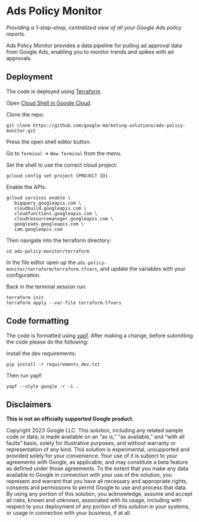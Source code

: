 # Ads Policy Monitor

_Providing a 1-stop-shop, centralized view of all your Google Ads policy
reports._

Ads Policy Monitor provides a data pipeline for pulling ad approval data from
Google Ads, enabling you to monitor trends and spikes with ad approvals.

## Deployment

The code is deployed using [Terraform](https://www.terraform.io/).

Open [Cloud Shell in Google Cloud](
  https://console.cloud.google.com/cloudshelleditor?cloudshell=true).

Clone the repo:
```
git clone https://github.com/google-marketing-solutions/ads-policy-monitor.git
```

Press the open shell editor button.

Go to `Terminal` -> `New Terminal` from the menu.

Set the shell to use the correct cloud project:

```
gcloud config set project [PROJECT ID]
```

Enable the APIs:

```
gcloud services enable \
   bigquery.googleapis.com \
   cloudbuild.googleapis.com \
   cloudfunctions.googleapis.com \
   cloudresourcemanager.googleapis.com \
   googleads.googleapis.com \
   iam.googleapis.com
```

Then navigate into the terraform directory:

```
cd ads-policy-monitor/terraform
```

In the file editor open up the `ads-policy-monitor/terraform/terraform.tfvars`,
and update the variables with your configuration.

Back in the terminal session run:

```
terraform init
terraform apply --var-file terraform.tfvars
```

## Code formatting

The code is formatted using [yapf](https://github.com/google/yapf). After making
a change, before submitting the code please do the following:

Install the dev requirements:
```
pip install -r requirements_dev.txt
```

Then run yapf:

```
yapf --style google -r -i .
```

## Disclaimers
__This is not an officially supported Google product.__

Copyright 2023 Google LLC. This solution, including any related sample code or
data, is made available on an “as is,” “as available,” and “with all faults”
basis, solely for illustrative purposes, and without warranty or representation
of any kind. This solution is experimental, unsupported and provided solely for
your convenience. Your use of it is subject to your agreements with Google, as
applicable, and may constitute a beta feature as defined under those agreements.
To the extent that you make any data available to Google in connection with your
use of the solution, you represent and warrant that you have all necessary and
appropriate rights, consents and permissions to permit Google to use and process
that data. By using any portion of this solution, you acknowledge, assume and
accept all risks, known and unknown, associated with its usage, including with
respect to your deployment of any portion of this solution in your systems, or
usage in connection with your business, if at all.
